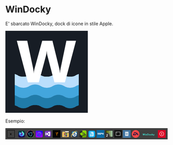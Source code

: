 # WinDocky
E' sbarcato WinDocky, dock di icone in stile Apple.

![alt text](https://github.com/Nhor2/WinDocky/blob/main/WinDocky.png?raw=true)

Esempio:

![alt text](https://github.com/Nhor2/WinDocky/blob/main/esempio.png?raw=true)
